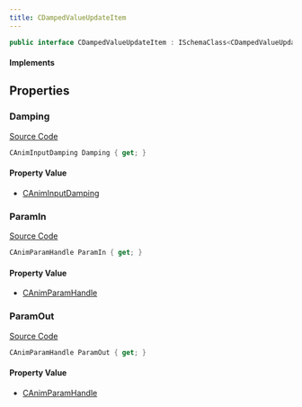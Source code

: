 ```yaml
---
title: CDampedValueUpdateItem
---
```


```csharp
public interface CDampedValueUpdateItem : ISchemaClass<CDampedValueUpdateItem>, ISchemaField, ISchemaClass, INativeHandle
```

#### Implements

## Properties

### Damping

[Source Code](https://github.com/swiftly-solution/swiftlys2/blob/main/managed/src/SwiftlyS2.Generated/Schemas/Interfaces/CDampedValueUpdateItem.cs#L17)

```csharp
CAnimInputDamping Damping { get; }
```

#### Property Value

- [CAnimInputDamping](/docs/api/shared/schemadefinitions/caniminputdamping)

### ParamIn

[Source Code](https://github.com/swiftly-solution/swiftlys2/blob/main/managed/src/SwiftlyS2.Generated/Schemas/Interfaces/CDampedValueUpdateItem.cs#L19)

```csharp
CAnimParamHandle ParamIn { get; }
```

#### Property Value

- [CAnimParamHandle](/docs/api/shared/schemadefinitions/canimparamhandle)

### ParamOut

[Source Code](https://github.com/swiftly-solution/swiftlys2/blob/main/managed/src/SwiftlyS2.Generated/Schemas/Interfaces/CDampedValueUpdateItem.cs#L21)

```csharp
CAnimParamHandle ParamOut { get; }
```

#### Property Value

- [CAnimParamHandle](/docs/api/shared/schemadefinitions/canimparamhandle)

